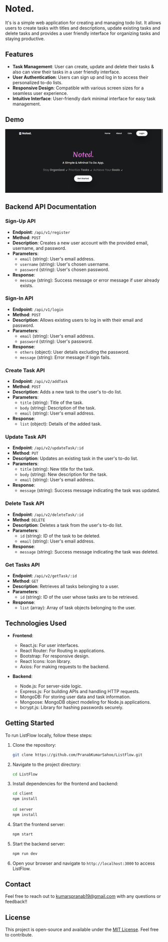 # Noted.

It's is a simple web application for creating and managing todo list. It allows users to create tasks with titles and descriptions, update existing tasks and delete tasks and provides a user friendly interface for organizing tasks and staying productive.

## Features

- **Task Management**: User can create, update and delete their tasks & also can view their tasks in a user friendly interface.
- **User Authentication**: Users can sign up and log in to access their personalized to-do lists.
- **Responsive Design**: Compatible with various screen sizes for a seamless user experience.
- **Intuitive Interface**: User-friendly dark minimal interface for easy task management.

## Demo

[![Watch Demo](home.png)](https://drive.google.com/file/d/1I-HPuOqDDBJuwryYa0Ft6AVGr5TQp_ka/view?usp=drive_link)

## Backend API Documentation

### Sign-Up API

- **Endpoint**: `/api/v1/register`
- **Method**: `POST`
- **Description**: Creates a new user account with the provided email, username, and password.
- **Parameters**:
  - `email` (string): User's email address.
  - `username` (string): User's chosen username.
  - `password` (string): User's chosen password.
- **Response**:
  - `message` (string): Success message or error message if user already exists.

### Sign-In API

- **Endpoint**: `/api/v1/login`
- **Method**: `POST`
- **Description**: Allows existing users to log in with their email and password.
- **Parameters**:
  - `email` (string): User's email address.
  - `password` (string): User's password.
- **Response**:
  - `others` (object): User details excluding the password.
  - `message` (string): Error message if login fails.

### Create Task API

- **Endpoint**: `/api/v2/addTask`
- **Method**: `POST`
- **Description**: Adds a new task to the user's to-do list.
- **Parameters**:
  - `title` (string): Title of the task.
  - `body` (string): Description of the task.
  - `email` (string): User's email address.
- **Response**:
  - `list` (object): Details of the added task.

### Update Task API

- **Endpoint**: `/api/v2/updateTask/:id`
- **Method**: `PUT`
- **Description**: Updates an existing task in the user's to-do list.
- **Parameters**:
    - `title` (string): New title for the task.
    - `body` (string): New description for the task.
    - `email` (string): User's email address.
- **Response**:
    - `message` (string): Success message indicating the task was updated.

### Delete Task API

- **Endpoint**: `/api/v2/deleteTask/:id`
- **Method**: `DELETE`
- **Description**: Deletes a task from the user's to-do list.
- **Parameters**:
    - `id` (string): ID of the task to be deleted.
    - `email` (string): User's email address.
- **Response**:
    - `message` (string): Success message indicating the task was deleted.

### Get Tasks API

- **Endpoint**: `/api/v2/getTask/:id`
- **Method**: `GET`
- **Description**: Retrieves all tasks belonging to a user.
- **Parameters**:
    - `id` (string): ID of the user whose tasks are to be retrieved.
- **Response**:
    - `list` (array): Array of task objects belonging to the user.

## Technologies Used

- **Frontend**:
  - React.js: For user interfaces.
  - React Router: For Routing in applications.
  - Bootstrap: For responsive design.
  - React Icons: Icon library.
  - Axios: For making requests to the backend.

- **Backend**:
  - Node.js: For server-side logic.
  - Express.js: For building APIs and handling HTTP requests.
  - MongoDB: For storing user data and task information.
  - Mongoose: MongoDB object modeling for Node.js applications.
  - bcrypt.js: Library for hashing passwords securely.

## Getting Started

To run ListFlow locally, follow these steps:

1. Clone the repository:
    ```bash
    git clone https://github.com/PranabKumarSahoo/ListFlow.git

2. Navigate to the project directory:
    ```bash
    cd ListFlow

3. Install dependencies for the frontend and backend:
    ```bash
    cd client
    npm install

    cd server
    npm install

4. Start the frontend server:
    ```bash
    npm start

5. Start the backend server:
    ```bash
    npm run dev

6. Open your browser and navigate to `http://localhost:3000` to access ListFlow.

## Contact

Feel free to reach out to kumarspranab19@gmail.com with any questions or feedback!!

## License

This project is open-source and available under the [MIT License](LICENSE). Feel free to contribute.
